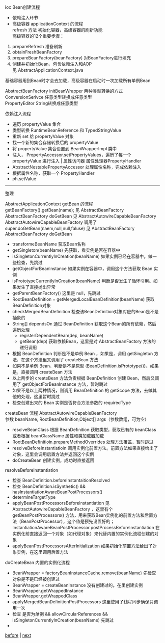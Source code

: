ioc Bean创建流程  
- 依赖注入环节  
- 高级容器 applicationContext 的流程  
refresh 方法 初始化容器，高级容器的刷新功能  
高级容器的12个重要步骤：  
1. prepareRefresh 准备刷新
2. obtainFreshBeanFactory
3. prepareBeanFactory(beanFactory) 对BeanFactory进行填充  
11. 创建并初始化Bean，包含依赖注入和AOP  
见 AbstractApplicationContext.java  

基础容器用到Bean时才会去加载，高级容器在启动时一次加载所有单例Bean  

AbstractBeanFactory initBeanWrapper 两种类型转换的方式   
  ConversionSerivce 任意类型转换成任意类型  
  PropertyEditor String转换成任意类型  

依赖注入流程  
- 遍历 propertyValue 集合  
- 类型转换 RuntimeBeanReference 和 TypedStringValue  
- 重新 set 给 propertyValue 对象  
- 找一个新的集合存储转换后的 propertyValue  
- 将 propertyValue 集合设置到 BeanWrapperImpl 类中  
- 注入， PropertyAccessor.setPropertyValues，遍历了每一个 propertyValue 进行注入 | 属性访问器 属性处理器PropertyHandler  
- AbstractNestablePropertyAccessor 处理属性名称，完成依赖注入  
- 根据属性名称，获取一个 PropertyHandler  
- ph.setValue  

----

整理

AbstractApplicationContext getBean 的流程  
getBeanFactory().getBean(name);  见 AbstractBeanFactory  
AbstractBeanFactory doGetBean  见 AbstractAutowireCapableBeanFactory  
AbstractAutowireCapableBeanFactory 调用了 super.doGetBean(naem,null,null,faluse) 见 AbstractBeanFactory  
AbstractBeanFactory doGetBean  
- transformeBeanName 获取Bean名称
- getSingleton(beanName) 先获取，看实例是否在容器中  
- isSingletonCurrentlyInCreation(beanName) 如果实例已经在容器中，做一些检查，先跳过
- getObjectForBeanInstance 如果实例在容器中，调用这个方法获取 Bean 实例  
- isPrototypeCurrentlyInCreation(beanName) 判断是否发生了循环引用。如果发生了直接抛出异常  
- getParentBeanFactory()  这里是 null，先跳过  
- RootBeanDefinition = getMergedLocalBeanDefinition(beanName) 获取BeanDefinition对象
- checkMergedBeanDefinition 检查该BeanDefinition对象对应的Bean是不是抽象的  
- String[] dependsOn 通过 BeanDefinition 获取这个Bean的所有依赖，然后遍历处理  
  - registerDependentBean(dep, beanName)  
  - getBean(dep) 获取依赖Bean，这里是对 AbstractBeanFactory 方法的递归调用  
- 根据 BeanDefinition 判断是不是单例 Bean ，如果是，调用 getSingleton 方法，在这个方法里又调用了 createBean 方法
- 如果不是单例 Bean，判断是不是原型 (BeanDefinition.isPrototype())，如果是，直接调用 createBean 方法  
- 以上两步的 createBean 方法负责根据 BeanDefinition 创建 Bean，然后又调用了 getObjectForBeanInstance 方法，暂时跳过  
- 如果不是以上两种情况，则调用 BeanDefinition  的 getScope 方法，去做其他的处理，这里暂时跳过  
- 检查创建出来的 Bean 实例是否符合方法参数的 requiredType

createBean 流程 AbstractAutowireCapableBeanFactory  
参数 beanName, RootBeanDefinition,Object[] args（参数数组，可为空）  
- resolveBeanClass  根据 BeanDefinition 获取类型，获取已有的 beanClass 或者根据 beanClassName 属性和类加载器加载  
- RootBeanDefinitioin.prepareMethodOverrides 处理方法覆盖，暂时跳过  
- resolveBeforeInstantiatioin 调用实例化前置方法。前置方法如果直接给出了对象，这里会调用后置方法并返回这个实例  
- doCreateBean 创建实例，成功时直接返回  

resolveBeforeInstantiation  
- 检查 BeanDefinition.beforeInstantaitionResolved
- 检查 BeanDefinition.isSynthetic() && hasInstantiationAwareBeanPostProcessors()  
- determineTargetType  
- applyBeanPostProcessorsBeforeInstantiation 见 AbstractAutowireCapableBeanFactory ，这里有个 getBeanPostProcessors() 方法，用来获取Bean实例化的前置方法和后置方法（BeanPostProcessor），这个值是预先设置好的；InstantiationAwareBeanPostProcessor.postProcessBeforeInstantiation 在实例化前直接返回一个对象（如代理对象）来代替内置的实例化流程创建的对象  
- applyBeanPostProcessorsAfterInitialization 如果初始化前置方法给出了对象实例，在这里调用后置方法  

doCreateBean 内置的实例化流程  
- BeanWrapper = factoryBeanInstanceCache.remove(beanName) 先检查对象是不是已经被创建过  
- BeanWrapper = createBeanInstance 没有创建过的，在里创建实例  
- BeanWrapper.getWrappedInstance  
- BeanWrapper.getWrappedClass
- applyMergedBeanDefinitionPostProcessors 这里使用了线程同步确保只调用一次  
- 检查 是否为单例 && allowCircularReferences && isSingletonCurrentlyInCreation(beanName)  先跳过
- 

[before](3.md) | [next](5.md)  